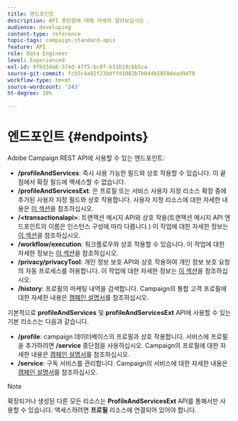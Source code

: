 ```yaml
---
title: 엔드포인트
description: API 종단점에 대해 자세히 알아보십시오 .
audience: developing
content-type: reference
topic-tags: campaign-standard-apis
feature: API
role: Data Engineer
level: Experienced
exl-id: 9f6d3da6-374d-47f5-bc8f-b31b19cbb5ca
source-git-commit: fcb5c4a92f23bdffd1082b7b044b5859dead9d70
workflow-type: tm+mt
source-wordcount: '243'
ht-degree: 10%

---
```


# 엔드포인트 {#endpoints}

Adobe Campaign REST API에 사용할 수 있는 엔드포인트:

* **/profileAndServices**: 즉시 사용 가능한 필드와 상호 작용할 수 있습니다. 이 끝점에서 확장 필드에 액세스할 수 없습니다.
* **/profileAndServicesExt**: 은 프로필 또는 서비스 사용자 지정 리소스 확장 중에 추가된 사용자 지정 필드와 상호 작용합니다. 사용자 지정 리소스에 대한 자세한 내용은 [이 섹션](../../api/using/custom-resources.md)을 참조하십시오.
* **/&lt;transactionalapi>**: 트랜잭션 메시지 API와 상호 작용(트랜잭션 메시지 API 엔드포인트의 이름은 인스턴스 구성에 따라 다릅니다.) 이 작업에 대한 자세한 정보는 [이 섹션](../../api/using/managing-transactional-messages.md)을 참조하십시오.
* **/workflow/execution**: 워크플로우와 상호 작용할 수 있습니다. 이 작업에 대한 자세한 정보는 [이 섹션](../../api/using/controlling-a-workflow.md)을 참조하십시오.
* **/privacy/privacyTool**: 개인 정보 보호 API와 상호 작용하여 개인 정보 보호 요청의 자동 프로세스를 허용합니다. 이 작업에 대한 자세한 정보는 [이 섹션](../../api/using/creating-a-privacy-request.md)을 참조하십시오.
* **/history**: 프로필의 마케팅 내역을 검색합니다. Campaign의 통합 고객 프로필에 대한 자세한 내용은 [캠페인 설명서](https://helpx.adobe.com/campaign/standard/audiences/using/integrated-customer-profile.html)를 참조하십시오.

기본적으로 **profileAndServices** 및 **profileAndServicesExt** API에 사용할 수 있는 기본 리소스는 다음과 같습니다.

* **/profile**: campaign 데이터베이스의 프로필과 상호 작용합니다. 서비스에 프로필을 추가하려면 **/service** 종단점을 사용하십시오. Campaign의 프로필에 대한 자세한 내용은 [캠페인 설명서](https://helpx.adobe.com/campaign/standard/audiences/using/about-profiles.html)를 참조하십시오.
* **/service**: 구독 서비스를 관리합니다. Campaign의 서비스에 대한 자세한 내용은 [캠페인 설명서](https://helpx.adobe.com/campaign/standard/audiences/using/creating-a-service.html)를 참조하십시오.

>[!NOTE]
>
>확장되거나 생성된 다른 모든 리소스는 **ProfileAndServicesExt** API를 통해서만 사용할 수 있습니다. 액세스하려면 **프로필** 리소스에 연결되어 있어야 합니다.
